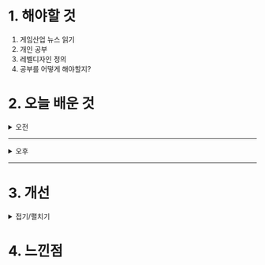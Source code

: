 
# 1. 해야할 것

1. 게임산업 뉴스 읽기 
2. 개인 공부  
3. 레벨디자인 정의
4. 공부를 어떻게 해야할지?



# 2. 오늘 배운 것

<details>
<summary>오전</summary>

## 레벨디자인 정의

플레이어가 플레이할 수 있는 공간을 설계하고 경험을 디자인하는 점에서 나는 레벨디자이너가 되고 싶은 것이다.\
그렇다면 한번 생각을 정의할 때가 되었다.

****
### 1. 오픈월드는 무엇인가? 정의하라

오픈월드는 스토리다.\
살아있는 세상이라는 것이다.

사전적 정의는\
직선적 또는 구조화된 게임 플레이와 반대로, 사용자가 가상 세계를 자유롭게 돌아다니며 탐험하고 오브젝트(objectives)에 자유롭게 접근하며 구성 요소들을 의지에 따라 자유롭게 바꿀 수 있는 게임 디자인의 한 유형이자 게임 메커니즘\
으로 되어있지만

내가 생각하는 오픈월드는 살아숨쉬는 진짜 또다른 세상이다.\
그걸 구현하려면 모든 구역과 레벨에는 스토리가 있어야한다.\
예를 들어보자\
거대한 건축물이 있다. 하지만 거대하고 예쁘기만 하면 그게 재미있는가? 의미가 있는가?\
아니다.\
그 건축물이 세워진 이유와 건물 설정 같은 디테일을 플레이어가 느낄 수 있어야 재밌어진다.\
플레이어는 그런 세부 이야기들을 알아가면서 그 세상에 몰입할 수 있다는 것이다.

스토리나 스킵으로 그런 것들을 모른다고 하더라도, 아마 질문자의 의도는 이런 경우를 뜻하는 것 같은데, 궁금증을 유발시켜 딱 한번이라도 알아보고자 한다면\
이런 세세한 스토리와 설정이 녹아있는 건축물에 감동하고 세계에 몰입하는 계기가 된다는 것이다.

나는 이런 경험이 있는데\
스타크래프트 세계관 설정집을 보고 스타크래프트를 좀 더 좋아하게 되었다, 왜 이런 생각들은 면접자리에선 생각이 나지 않는걸까?, 저그의 형태 설정과 습성 그리고 테란의 기술력이라던지...\
이런 자세한 설정을 알고 다시 게임을 보면 확실히 달라보인다.

스토리가 있어야 그 세계가 살아 숨쉬고 있다는 것을 보여줄 수 있다.\
종합선물세트라고 말한 나는... 그런 것들을 자유롭게 이동하면서 열어볼 수 있다는 느낌으로 말하려고했는데 아쉽다.
****
### 2. 원신과 엘든링의 차이는?
맨 처음 이 질문을 들었을때 나는 무슨 말을 해야할지 몰랐다.\
둘 다 랜드마크를 이용한 플레이어 이동을 유도하고있고 좁은공간에서 넓은 공간으로의 넓어진다는 공간감을 적절히 이용하여 인상깊은 연출을 많이 한다.\
하지만 이런 걸 물어보려고 이야기한 것이 아닐터

그렇다면 플레이어 행동 유도적인 시점에서 얘기해보자.
1. 엘든링은 전투를 통해 플레이어가 다음 행보를 결정한다.
2. 원신은 스토리로 다음 행보를 결정한다.

이게 무슨 소리인가?\
엘든링은 강력한 몬스터를 배치하여 플레이어를 좌절시키고 다른 곳으로의 탐험을 유도한다. 시야 차단과 몬스터의 강력함 때문에 다른 곳으로의 이동한다.\
플레이어는 그 강력한 몬스터들 때문에 시선을 넓혀 주변을 바라보고 다른 곳이 있다는 것을 파악한 후에 그곳을 탐험하고 돌아온다.\
탐험한 곳에서 성장하고 다시 돌아오면 그 강력했던 몬스터는 할만해진다.\
이렇게 허들을 하나씩 넘어가는 식으로 탐험 유도와 이동경로를 제어한다.

원신은 스토리가 다음 행보를 유도한다.\
말 그대로 퀘스트를 따라 이동하면서 경험을 만든다.\
가장 간단하고 쉽지만 오픈월드라기보다는 선형적인 느낌이 많이 든다.\
그럼에도 불구하고 메인 퀘스트라인에 사이드 퀘스트로 주변 이야기들과 환경을 노출해서 탐험을 유도하고 넓은 세상을 자신이 넓혀간다는 느낌을 준다.
****
**그렇다면 어떻게?**\
원신처럼 퀘스트가 강제로 이동하게 하는 것이아니고 엘든링처럼 너무 스토리라인 없이 탐험하는 것도 아닌 형태\
스토리를 잘 섞어서 보여줄 수 있는 형태는 무엇일까?


****
### 3. 몰입감을 레벨디자인적으로 설명하라


****
</details>

****

<details>
<summary>오후</summary>


</details>

****


# 3. 개선


<details>
<summary>접기/펼치기</summary>


</details>



# 4. 느낀점


